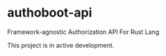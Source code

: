 # authoboot-api
Framework-agnostic Authorization API For Rust Lang

This project is in active development.
